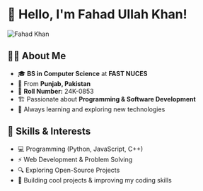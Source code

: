 # 👋 Hello, I'm Fahad Ullah Khan!  

![Fahad Khan](https://www.google.com/imgres?q=lion&imgurl=https%3A%2F%2Fwww.krugerpark.co.za%2Fimages%2Fblack-maned-lion-shem-compion-786x500.jpg&imgrefurl=https%3A%2F%2Fwww.krugerpark.co.za%2Fafrica_lion.html&docid=rMaII8vDRWCrRM&tbnid=mWX-Q9GKarndFM&vet=12ahUKEwifzZ3fw5uLAxV7_rsIHYRIAIkQM3oECH0QAA..i&w=786&h=500&hcb=2&ved=2ahUKEwifzZ3fw5uLAxV7_rsIHYRIAIkQM3oECH0QAA)  

## 👨‍💻 About Me  
- 🎓 **BS in Computer Science** at **FAST NUCES**  
- 📍 From **Punjab, Pakistan**  
- 🔢 **Roll Number:** 24K-0853  
- 🏗 Passionate about **Programming & Software Development**  
- 🧠 Always learning and exploring new technologies  

## 🚀 Skills & Interests  
- 💻 Programming (Python, JavaScript, C++)  
- ⚡ Web Development & Problem Solving  
- 🔍 Exploring Open-Source Projects  
- 🎯 Building cool projects & improving my coding skills  

  
